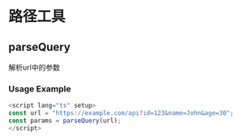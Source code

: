 # 路径工具

## parseQuery

解析url中的参数

### Usage Example

```ts
<script lang="ts" setup>
const url = "https://example.com/api?id=123&name=John&age=30";
const params = parseQuery(url);
</script>
```
